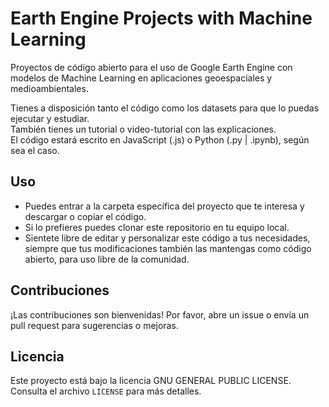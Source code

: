 # Earth Engine Projects with Machine Learning
Proyectos de código abierto para el uso de Google Earth Engine con modelos de Machine Learning en aplicaciones geoespaciales y medioambientales.  

Tienes a disposición tanto el código como los datasets para que lo puedas ejecutar y estudiar.  
También tienes un tutorial o video-tutorial con las explicaciones.  
El código estará escrito en JavaScript (.js) o Python (.py | .ipynb), según sea el caso.

## Uso
- Puedes entrar a la carpeta específica del proyecto que te interesa y descargar o copiar el código.  
- Si lo prefieres puedes clonar este repositorio en tu equipo local.  
- Sientete libre de editar y personalizar este código a tus necesidades,  
siempre que tus modificaciones también las mantengas como código abierto, para uso libre de la comunidad. 

## Contribuciones

¡Las contribuciones son bienvenidas! Por favor, abre un issue o envía un pull request para sugerencias o mejoras.

## Licencia

Este proyecto está bajo la licencia GNU GENERAL PUBLIC LICENSE. Consulta el archivo `LICENSE` para más detalles.
